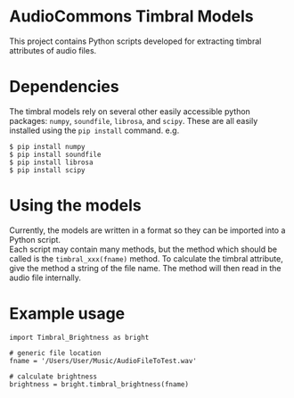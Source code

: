 # AudioCommons Timbral Models
This project contains Python scripts developed for extracting timbral attributes of audio files.

# Dependencies
The timbral models rely on several other easily accessible python packages: `numpy`, `soundfile`, `librosa`, and `scipy`.  These are all easily installed using the `pip install` command.  e.g.
```
$ pip install numpy
$ pip install soundfile
$ pip install librosa
$ pip install scipy

```

# Using the models
Currently, the models are written in a format so they can be imported into a Python script.  
Each script may contain many methods, but the method which should be called is the `timbral_xxx(fname)` method.
To calculate the timbral attribute, give the method a string of the file name.  The method will then read in the audio file internally.

# Example usage

```
import Timbral_Brightness as bright

# generic file location
fname = '/Users/User/Music/AudioFileToTest.wav'

# calculate brightness
brightness = bright.timbral_brightness(fname) 
```
